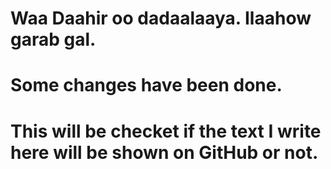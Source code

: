# Waa Daahir oo dadaalaaya. Ilaahow garab gal.
# Some changes have been done.
# This will be checket if the text I write here will be shown on GitHub or not.